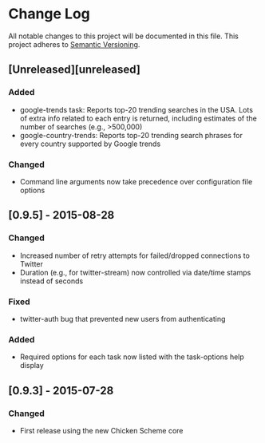 # Change Log
All notable changes to this project will be documented in this file.
This project adheres to [Semantic Versioning](http://semver.org/).

## [Unreleased][unreleased]

### Added
- google-trends task: Reports top-20 trending searches in the USA. Lots of extra info related to each entry is returned, including estimates of the number of searches (e.g., >500,000)
- google-country-trends: Reports top-20 trending search phrases for every country supported by Google trends

### Changed
- Command line arguments now take precedence over configuration file options

## [0.9.5] - 2015-08-28

### Changed
- Increased number of retry attempts for failed/dropped connections to Twitter
- Duration (e.g., for twitter-stream) now controlled via date/time stamps instead of seconds

### Fixed
- twitter-auth bug that prevented new users from authenticating

### Added
- Required options for each task now listed with the task-options help display


## [0.9.3] - 2015-07-28

### Changed
- First release using the new Chicken Scheme core

